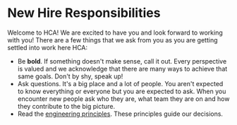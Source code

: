 <!-- title:New Hire Responsibilities, description:The role of the new hire during OnBoarding -->
# New Hire Responsibilities
Welcome to HCA! We are excited to have you and look forward to working with you! There are a few things that we ask from you as you are getting settled into work here HCA:


* Be **bold**. If something doesn't make sense, call it out. Every perspective is valued and we acknowledge that there are many ways to achieve that same goals. Don't by shy, speak up! 
* Ask questions. It's a big place and a lot of people. You aren't expected to know everything or everyone but you are expected to ask. When you encounter new people ask who they are, what team they are on and how they contribute to the big picture.
* Read the [engineering principles](/Engineering-Principles/README.md). These principles guide our decisions. 

